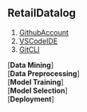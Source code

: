 ## RetailDatalog
1. [GithubAccount](https://github.com)
2. [VSCodeIDE](https://code.visualstudio.com/)
3. [GitCLI](https://git-scm.com/book/en/v2/Getting-Started-The-Command-Line)

[**Data Mining**]<br>
[**Data Preprocessing**]<br>
[**Model Training**]<br>
[**Model Selection**]<br>
[**Deployment**]

